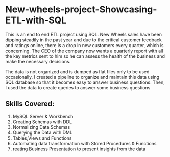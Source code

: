 # New-wheels-project-Showcasing-ETL-with-SQL
This is an end to end ETL project using SQL. New Wheels sales have been dipping steadily in the past year and due to the critical customer feedback and ratings online, there is a drop in new customers every quarter, which is concerning. The CEO of the company now wants a quarterly report with all the key metrics sent to him so he can assess the health of the business and make the necessary decisions.

The data is not organized and is dumped as flat files only to be used occasionally. I created a pipeline to organize and maintain this data using SQL database so that it becomes easy to answer business questions. Then, I used the data to create queries to answer some business questions


## Skills Covered:
1. MySQL Server & Workbench
2. Creating Schemas with DDL
3. Normalizing Data Schemas
4. Querying the Data with DML
5. Tables,Views and Functions
6. Automating data transformation with Stored Procedures & Functions
7. reating Business Presentation to present insights from the data
